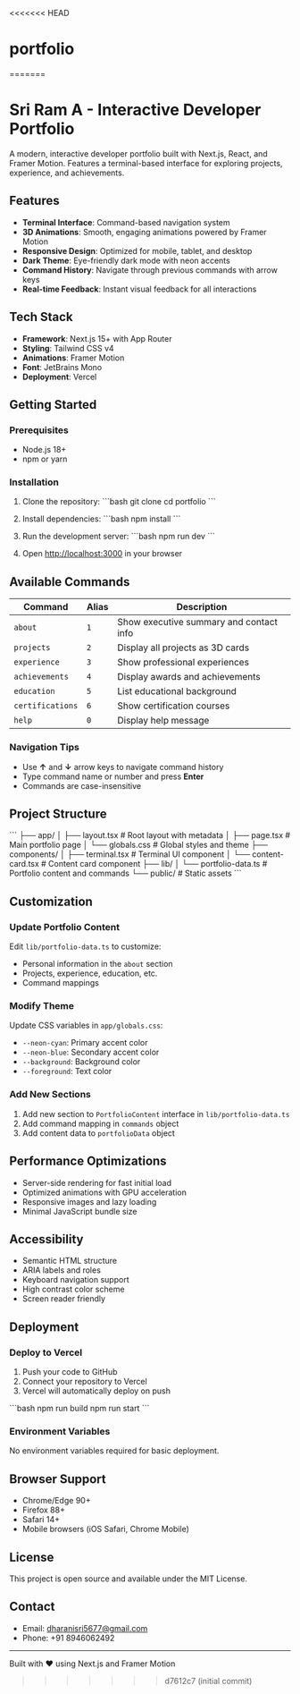 <<<<<<< HEAD
# portfolio
=======
# Sri Ram A - Interactive Developer Portfolio

A modern, interactive developer portfolio built with Next.js, React, and Framer Motion. Features a terminal-based interface for exploring projects, experience, and achievements.

## Features

- **Terminal Interface**: Command-based navigation system
- **3D Animations**: Smooth, engaging animations powered by Framer Motion
- **Responsive Design**: Optimized for mobile, tablet, and desktop
- **Dark Theme**: Eye-friendly dark mode with neon accents
- **Command History**: Navigate through previous commands with arrow keys
- **Real-time Feedback**: Instant visual feedback for all interactions

## Tech Stack

- **Framework**: Next.js 15+ with App Router
- **Styling**: Tailwind CSS v4
- **Animations**: Framer Motion
- **Font**: JetBrains Mono
- **Deployment**: Vercel

## Getting Started

### Prerequisites

- Node.js 18+ 
- npm or yarn

### Installation

1. Clone the repository:
\`\`\`bash
git clone <repository-url>
cd portfolio
\`\`\`

2. Install dependencies:
\`\`\`bash
npm install
\`\`\`

3. Run the development server:
\`\`\`bash
npm run dev
\`\`\`

4. Open [http://localhost:3000](http://localhost:3000) in your browser

## Available Commands

| Command | Alias | Description |
|---------|-------|-------------|
| `about` | `1` | Show executive summary and contact info |
| `projects` | `2` | Display all projects as 3D cards |
| `experience` | `3` | Show professional experiences |
| `achievements` | `4` | Display awards and achievements |
| `education` | `5` | List educational background |
| `certifications` | `6` | Show certification courses |
| `help` | `0` | Display help message |

### Navigation Tips

- Use **↑** and **↓** arrow keys to navigate command history
- Type command name or number and press **Enter**
- Commands are case-insensitive

## Project Structure

\`\`\`
├── app/
│   ├── layout.tsx          # Root layout with metadata
│   ├── page.tsx            # Main portfolio page
│   └── globals.css         # Global styles and theme
├── components/
│   ├── terminal.tsx        # Terminal UI component
│   └── content-card.tsx    # Content card component
├── lib/
│   └── portfolio-data.ts   # Portfolio content and commands
└── public/                 # Static assets
\`\`\`

## Customization

### Update Portfolio Content

Edit `lib/portfolio-data.ts` to customize:
- Personal information in the `about` section
- Projects, experience, education, etc.
- Command mappings

### Modify Theme

Update CSS variables in `app/globals.css`:
- `--neon-cyan`: Primary accent color
- `--neon-blue`: Secondary accent color
- `--background`: Background color
- `--foreground`: Text color

### Add New Sections

1. Add new section to `PortfolioContent` interface in `lib/portfolio-data.ts`
2. Add command mapping in `commands` object
3. Add content data to `portfolioData` object

## Performance Optimizations

- Server-side rendering for fast initial load
- Optimized animations with GPU acceleration
- Responsive images and lazy loading
- Minimal JavaScript bundle size

## Accessibility

- Semantic HTML structure
- ARIA labels and roles
- Keyboard navigation support
- High contrast color scheme
- Screen reader friendly

## Deployment

### Deploy to Vercel

1. Push your code to GitHub
2. Connect your repository to Vercel
3. Vercel will automatically deploy on push

\`\`\`bash
npm run build
npm run start
\`\`\`

### Environment Variables

No environment variables required for basic deployment.

## Browser Support

- Chrome/Edge 90+
- Firefox 88+
- Safari 14+
- Mobile browsers (iOS Safari, Chrome Mobile)

## License

This project is open source and available under the MIT License.

## Contact

- Email: dharanisri5677@gmail.com
- Phone: +91 8946062492

---

Built with ❤️ using Next.js and Framer Motion
>>>>>>> d7612c7 (initial commit)

